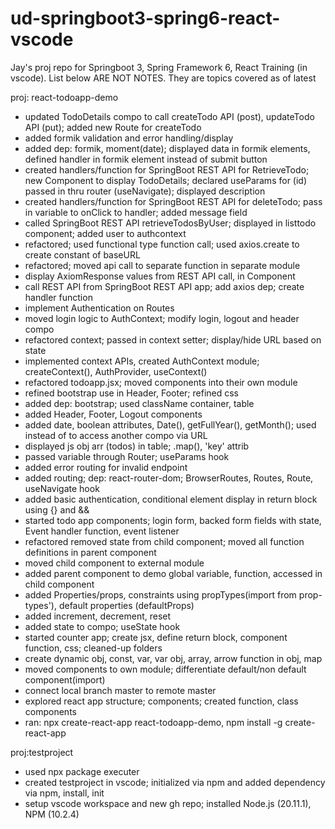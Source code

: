 # ud-springboot3-spring6-react-vscode
Jay's proj repo for Springboot 3, Spring Framework 6, React Training (in vscode). List below ARE NOT NOTES. They are topics covered as of latest

proj: react-todoapp-demo

- updated TodoDetails compo to call createTodo API (post), updateTodo API (put); added new Route for createTodo
- added formik validation and error handling/display
- added dep: formik, moment(date); displayed data in formik elements, defined handler in formik element instead of submit button
- created handlers/function for SpringBoot REST API for RetrieveTodo; new Component to display TodoDetails; declared useParams for (id) passed in thru router (useNavigate); displayed description 
- created handlers/function for SpringBoot REST API for deleteTodo; pass in variable to onClick to handler; added message field
- called SpringBoot REST API retrieveTodosByUser; displayed in listtodo component; added user to authcontext
- refactored; used functional type function call; used axios.create to create constant of baseURL
- refactored; moved api call to separate function in separate module
- display AxiomResponse values from REST API call, in Component
- call REST API from SpringBoot REST API app; add axios dep; create handler function
- implement Authentication on Routes
- moved login logic to AuthContext; modify login, logout and header compo
- refactored context; passed in context setter; display/hide URL based on state
- implemented context APIs, created AuthContext module; createContext(), AuthProvider, useContext() 
- refactored todoapp.jsx; moved components into their own module
- refined bootstrap use in Header, Footer; refined css
- added dep: bootstrap; used className container, table
- added Header, Footer, Logout components
- added date, boolean attributes, Date(), getFullYear(), getMonth(); used <Link> instead of <a> to access another compo via URL
- displayed js obj arr (todos) in table; .map(), 'key' attrib
- passed variable through Router; useParams hook
- added error routing for invalid endpoint
- added routing; dep: react-router-dom; BrowserRoutes, Routes, Route, useNavigate hook
- added basic authentication, conditional element display in return block using {} and &&
- started todo app components; login form, backed form fields with state, Event handler function, event listener
- refactored removed state from child component; moved all function definitions in parent component
- moved child component to external module
- added parent component to demo global variable, function, accessed in child component
- added Properties/props, constraints using propTypes(import from prop-types'), default properties (defaultProps)
- added increment, decrement, reset
- added state to compo; useState hook
- started counter app; create jsx, define return block, component function, css; cleaned-up folders
- create dynamic obj, const, var, var obj, array, arrow function in obj, map
- moved components to own module; differentiate default/non default component(import)
- connect local branch master to remote master
- explored react app structure; components; created function, class components
- ran: npx create-react-app react-todoapp-demo, npm install -g create-react-app

proj:testproject

- used npx package executer
- created testproject in vscode; initialized via npm and added dependency via npm, install, init
- setup vscode workspace and new gh repo; installed Node.js (20.11.1), NPM (10.2.4)